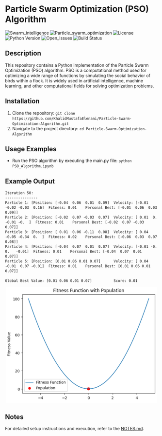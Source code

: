 # Particle Swarm Optimization (PSO) Algorithm
![Swarm_intelligence](https://img.shields.io/badge/Swarm%20intelligence%20-%20brown?style=plastic)
![Particle_swarm_optimization](https://img.shields.io/badge/Particle_swarm_optimization-1995-%20teal?style=plastic)
![License](https://img.shields.io/badge/license%20-%20MIT%20-%20darkred?style=plastic)
![Python Version](https://img.shields.io/badge/Python-3-%20teal?style=plastic)
![Open_Issues](https://img.shields.io/badge/Issues%20-%200%20-%20orange?style=plastic)
![Build Status](https://img.shields.io/badge/build-passing-brightgreen)

## Description
This repository contains a Python implementation of the Particle Swarm Optimization (PSO) algorithm. PSO is a computational method used for optimizing a wide range of functions by simulating the social behavior of birds within a flock. It is widely used in artificial intelligence, machine learning, and other computational fields for solving optimization problems.

## Installation
1. Clone the repository: `git clone https://github.com/KhalidMustafaElenani/Particle-Swarm-Optimization-Algorithm.git`
2. Navigate to the project directory: `cd Particle-Swarm-Optimization-Algorithm`

## Usage Examples
  - Run the PSO algorithm by executing the main.py file: `python PSO_Algorithm.ipynb`

## Example Output
```
Iteration 50:
---------------
Particle 1: [Position: [-0.04  0.06  0.01  0.09]  Velocity: [-0.01 -0.02 -0.03  0.16]  Fitness: 0.01    Personal Best: [-0.01  0.06  0.03  0.09]]
Particle 2: [Position: [-0.02  0.07 -0.03  0.07]  Velocity: [ 0.01  0.   -0.01 -0.  ]  Fitness: 0.01    Personal Best: [-0.02  0.07 -0.03  0.07]]
Particle 3: [Position: [ 0.01  0.06 -0.11  0.08]  Velocity: [ 0.04 -0.05 -0.34  0.  ]  Fitness: 0.02    Personal Best: [-0.06  0.03  0.07  0.08]]
Particle 4: [Position: [-0.04  0.07  0.01  0.07]  Velocity: [-0.01 -0.    0.   -0.01]  Fitness: 0.01    Personal Best: [-0.04  0.07  0.01  0.07]]
Particle 5: [Position: [0.01 0.06 0.01 0.07]      Velocity: [ 0.04 -0.01  0.07 -0.01]  Fitness: 0.01    Personal Best: [0.01 0.06 0.01 0.07]]

Global Best Value: [0.01 0.06 0.01 0.07]          Score: 0.01
```
<p align="center">
  <img src="PSO_example_output.png" alt="PSO_example_output" width="500"/>
</p>

## Notes
For detailed setup instructions and execution, refer to the [NOTES.md](NOTES.md).
